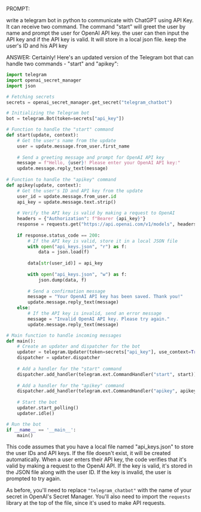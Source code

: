 PROMPT:

write a telegram bot in python to communicate with ChatGPT using API Key. It can receive two command. The command "start" will greet the user by name and prompt the user for OpenAI API key. the user can then input the API key and if the API key is valid. It will store in a local json file. keep the user's ID and his API key

ANSWER:
Certainly! Here's an updated version of the Telegram bot that can handle two commands - "start" and "apikey":

```python
import telegram
import openai_secret_manager
import json

# Fetching secrets
secrets = openai_secret_manager.get_secret("telegram_chatbot")

# Initializing the Telegram bot
bot = telegram.Bot(token=secrets["api_key"])

# Function to handle the "start" command
def start(update, context):
    # Get the user's name from the update
    user = update.message.from_user.first_name
    
    # Send a greeting message and prompt for OpenAI API key
    message = f"Hello, {user}! Please enter your OpenAI API key:"
    update.message.reply_text(message)
    
# Function to handle the "apikey" command
def apikey(update, context):
    # Get the user's ID and API key from the update
    user_id = update.message.from_user.id
    api_key = update.message.text.strip()
    
    # Verify the API key is valid by making a request to OpenAI
    headers = {"Authorization": f"Bearer {api_key}"}
    response = requests.get("https://api.openai.com/v1/models", headers=headers)
    
    if response.status_code == 200:
        # If the API key is valid, store it in a local JSON file
        with open("api_keys.json", "r") as f:
            data = json.load(f)
            
        data[str(user_id)] = api_key
        
        with open("api_keys.json", "w") as f:
            json.dump(data, f)
        
        # Send a confirmation message
        message = "Your OpenAI API key has been saved. Thank you!"
        update.message.reply_text(message)
    else:
        # If the API key is invalid, send an error message
        message = "Invalid OpenAI API key. Please try again."
        update.message.reply_text(message)

# Main function to handle incoming messages
def main():
    # Create an updater and dispatcher for the bot
    updater = telegram.Updater(token=secrets["api_key"], use_context=True)
    dispatcher = updater.dispatcher
    
    # Add a handler for the "start" command
    dispatcher.add_handler(telegram.ext.CommandHandler("start", start))
    
    # Add a handler for the "apikey" command
    dispatcher.add_handler(telegram.ext.CommandHandler("apikey", apikey))
    
    # Start the bot
    updater.start_polling()
    updater.idle()

# Run the bot
if __name__ == '__main__':
    main()
```

This code assumes that you have a local file named "api_keys.json" to store the user IDs and API keys. If the file doesn't exist, it will be created automatically. When a user enters their API key, the code verifies that it's valid by making a request to the OpenAI API. If the key is valid, it's stored in the JSON file along with the user ID. If the key is invalid, the user is prompted to try again.

As before, you'll need to replace `"telegram_chatbot"` with the name of your secret in OpenAI's Secret Manager. You'll also need to import the `requests` library at the top of the file, since it's used to make API requests.
